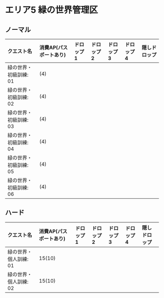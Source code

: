 # エリア5 緑の世界管理区

## ノーマル

|クエスト名|消費AP(パスポートあり)|ドロップ1|ドロップ2|ドロップ3|ドロップ4|隠しドロップ|
|:--|:--|:--|:--|:--|:--|:--|
|緑の世界・初級訓練: 01|(4)||||||
|緑の世界・初級訓練: 02|(4)||||||
|緑の世界・初級訓練: 03|(4)||||||
|緑の世界・初級訓練: 04|(4)||||||
|緑の世界・初級訓練: 05|(4)||||||
|緑の世界・初級訓練: 06|(4)||||||

## ハード

|クエスト名|消費AP(パスポートあり)|ドロップ1|ドロップ2|ドロップ3|ドロップ4|隠しドロップ|
|:--|:--|:--|:--|:--|:--|:--|
|緑の世界・個人訓練: 01|15(10)||||||
|緑の世界・個人訓練: 02|15(10)||||||
